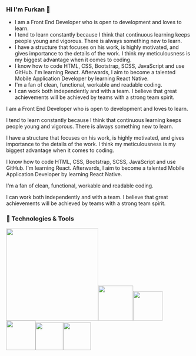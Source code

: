 ### Hi I'm Furkan 👋

<!--
**frkndrk/frkndrk** is a ✨ _special_ ✨ repository because its `README.md` (this file) appears on your GitHub profile.

Here are some ideas to get you started:

- 🔭 I’m currently working on ...
- 🌱 I’m currently learning ...
- 👯 I’m looking to collaborate on ...
- 🤔 I’m looking for help with ...
- 💬 Ask me about ...
- 📫 How to reach me: ...
- 😄 Pronouns: ...
- ⚡ Fun fact: ...
-->

<ul>
  <li>I am a Front End Developer who is open to development and loves to learn.</li>
  <li>I tend to learn constantly because I think that continuous learning keeps people young and vigorous. There is always something new to learn.</li>
  <li>I have a structure that focuses on his work, is highly motivated, and gives importance to the details of the work. I think my meticulousness is my biggest advantage when it comes to coding.</li>
  <li>I know how to code HTML, CSS, Bootstrap, SCSS, JavaScript and use GitHub. I'm learning React. Afterwards, I aim to become a talented Mobile Application Developer by learning React Native.</li>
  <li>I'm a fan of clean, functional, workable and readable coding.</li>
  <li>I can work both independently and with a team. I believe that great achievements will be achieved by teams with a strong team spirit.</li>
</ul>

I am a Front End Developer who is open to development and loves to learn.

I tend to learn constantly because I think that continuous learning keeps people young and vigorous. There is always something new to learn.

I have a structure that focuses on his work, is highly motivated, and gives importance to the details of the work. I think my meticulousness is my biggest advantage when it comes to coding.

I know how to code HTML, CSS, Bootstrap, SCSS, JavaScript and use GitHub. I'm learning React. Afterwards, I aim to become a talented Mobile Application Developer by learning React Native.

I'm a fan of clean, functional, workable and readable coding.

I can work both independently and with a team. I believe that great achievements will be achieved by teams with a strong team spirit.

### 🔧 Technologies & Tools
<img style="width: 250px;" src="https://www.web-ofisi.com/tema/webofisi/uploads/blog/difference-between-html-css-and-javascript.png"><img style="width: 95px;" src="https://d2nir1j4sou8ez.cloudfront.net/wp-content/uploads/2022/01/bootstrap-logo-for-blog-1-300x250.png"><img style="width: 80px;" src="https://cdn4.iconfinder.com/data/icons/logos-3/600/React.js_logo-512.png"><img style="width: 80px;" src="https://cdn4.iconfinder.com/data/icons/logos-and-brands/512/288_Sass_logo-512.png"><img style="width: 75px;" src="https://cdn4.iconfinder.com/data/icons/logos-brands-7/512/visual_studio-512.png"><img style="width: 75px;" src="https://cdn3.iconfinder.com/data/icons/social-media-2169/24/social_media_social_media_logo_git-512.png">

